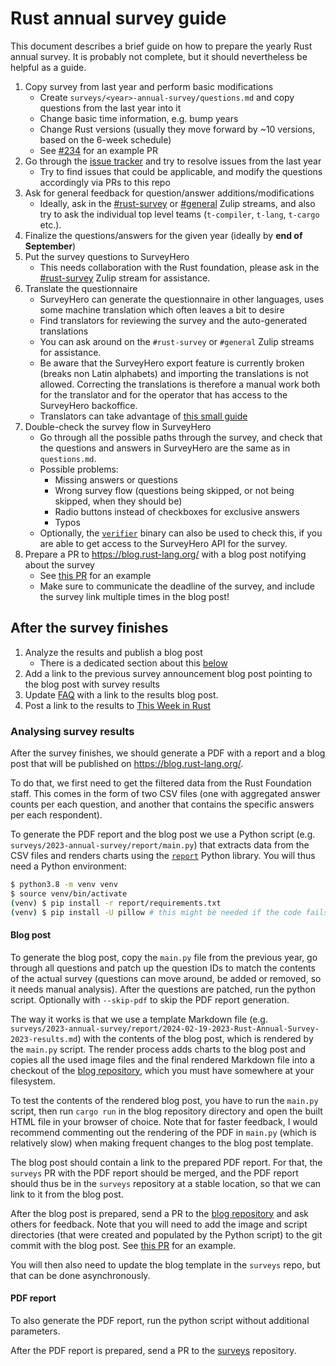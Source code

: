 # Rust annual survey guide
This document describes a brief guide on how to prepare the yearly Rust annual survey. It is probably not complete, but
it should nevertheless be helpful as a guide.

1. Copy survey from last year and perform basic modifications
   - Create `surveys/<year>-annual-survey/questions.md` and copy questions from the last year into it
   - Change basic time information, e.g. bump years
   - Change Rust versions (usually they move forward by ~10 versions, based on the 6-week schedule)
   - See [#234](https://github.com/rust-lang/surveys/pull/234) for an example PR
2. Go through the [issue tracker](https://github.com/rust-lang/surveys/issues) and try to resolve issues from the last year
   - Try to find issues that could be applicable, and modify the questions accordingly via PRs to this repo
3. Ask for general feedback for question/answer additions/modifications
   - Ideally, ask in the [#rust-survey](https://rust-lang.zulipchat.com/#narrow/stream/402479-t-community.2Frust-survey) or
   [#general](https://rust-lang.zulipchat.com/#narrow/stream/122651-general) Zulip streams, and also try to ask the individual
   top level teams (`t-compiler`, `t-lang`, `t-cargo` etc.).
4. Finalize the questions/answers for the given year (ideally by **end of September**)
5. Put the survey questions to SurveyHero
   - This needs collaboration with the Rust foundation, please ask in the [#rust-survey](https://rust-lang.zulipchat.com/#narrow/stream/402479-t-community.2Frust-survey)
   Zulip stream for assistance.
6. Translate the questionnaire
   - SurveyHero can generate the questionnaire in other languages, uses some machine translation which often leaves a bit to desire
   - Find translators for reviewing the survey and the auto-generated translations
   - You can ask around on the `#rust-survey` or `#general` Zulip streams for assistance.
   - Be aware that the SurveyHero export feature is currently broken (breaks non Latin alphabets) and importing the translations is not allowed. Correcting the translations is therefore a manual work both for the translator and for the operator that has access to the SurveyHero backoffice.
   - Translators can take advantage of [this small guide](https://rust-lang.zulipchat.com/#narrow/stream/402479-t-community.2Frust-survey/topic/Translation.20guide/near/406836813)
7. Double-check the survey flow in SurveyHero
   - Go through all the possible paths through the survey, and check that the questions and answers in SurveyHero are
   the same as in `questions.md`.
   - Possible problems:
     - Missing answers or questions
     - Wrong survey flow (questions being skipped, or not being skipped, when they should be)
     - Radio buttons instead of checkboxes for exclusive answers
     - Typos
   - Optionally, the [`verifier`](verifier) binary can also be used to check this, if you are able to get access to the
   SurveyHero API for the survey.
8. Prepare a PR to https://blog.rust-lang.org/ with a blog post notifying about the survey
   - See [this PR](https://github.com/rust-lang/blog.rust-lang.org/pull/1178) for an example
   - Make sure to communicate the deadline of the survey, and include the survey link multiple times in the blog post!

## After the survey finishes
1. Analyze the results and publish a blog post
   - There is a dedicated section about this [below](#analysing-survey-results)
2. Add a link to the previous survey announcement blog post pointing to the blog post with survey results
3. Update [FAQ](documents/Community-Survey-FAQ.md) with a link to the results blog post.
4. Post a link to the results to [This Week in Rust](https://this-week-in-rust.org/)

### Analysing survey results
After the survey finishes, we should generate a PDF with a report and a blog post that will be published on https://blog.rust-lang.org/.

To do that, we first need to get the filtered data from the Rust Foundation staff. This comes in the form of two CSV files (one with aggregated answer counts per each question, and another that contains the specific answers per each respondent).

To generate the PDF report and the blog post we use a Python script (e.g. `surveys/2023-annual-survey/report/main.py`) that extracts data from the CSV files and renders charts using the [`report`](report) Python library. You will thus need a Python environment:

```bash
$ python3.8 -m venv venv
$ source venv/bin/activate
(venv) $ pip install -r report/requirements.txt
(venv) $ pip install -U pillow # this might be needed if the code fails
```

#### Blog post
To generate the blog post, copy the `main.py` file from the previous year, go through all questions and patch up the question IDs to match the contents of the actual survey (questions can move around, be added or removed, so it needs manual analysis). After the questions are patched, run the python script. Optionally with `--skip-pdf` to skip the PDF report generation.

The way it works is that we use a template Markdown file (e.g. `surveys/2023-annual-survey/report/2024-02-19-2023-Rust-Annual-Survey-2023-results.md`) with the contents of the blog post, which is rendered by the `main.py` script. The render process adds charts to the blog post and copies all the used image files and the final rendered Markdown file into a checkout of the [blog repository][blog repository], which you must have somewhere at your filesystem.

To test the contents of the rendered blog post, you have to run the `main.py` script, then run `cargo run` in the blog repository directory and open the built HTML file in your browser of choice. Note that for faster feedback, I would recommend commenting out the rendering of the PDF in `main.py` (which is relatively slow) when making frequent changes to the blog post template.

The blog post should contain a link to the prepared PDF report. For that, the `surveys` PR with the PDF report should be merged, and the PDF report should thus be in the `surveys` repository at a stable location, so that we can link to it from the blog post.

After the blog post is prepared, send a PR to the [blog repository][blog repository] and ask others for feedback. Note that you will need to add the image and script directories (that were created and populated by the Python script) to the git commit with the blog post. See [this PR](https://github.com/rust-lang/blog.rust-lang.org/pull/1455) for an example.

You will then also need to update the blog template in the `surveys` repo, but that can be done asynchronously.

[blog repository]: https://github.com/rust-lang/blog.rust-lang.org

#### PDF report
To also generate the PDF report, run the python script without additional parameters.

After the PDF report is prepared, send a PR to the [surveys](https://github.com/rust-lang/surveys) repository.
